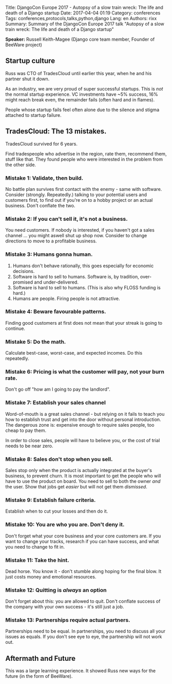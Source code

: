 Title: DjangoCon Europe 2017 - Autopsy of a slow train wreck: The life and death of a Django startup
Date:   2017-04-04 01:19
Category: conferences
Tags: conferences,protocols,talks,python,django
Lang: en
Authors: rixx
Summary: Summary of the DjangoCon Europe 2017 talk "Autopsy of a slow train wreck: The life and death of a Django startup"

**Speaker:** Russell Keith-Magee (Django core team member, Founder of BeeWare project)

## Startup culture

Russ was CTO of TradesCloud until earlier this year, when he and his partner shut it down.

As an industry, we are very proud of super successful startups. This is *not* the normal startup experience. VC
investments have ~5% success, 16% might reach break even, the remainder fails (often hard and in flames).

People whose startup fails feel often alone due to the silence and stigma attached to startup failure.

## TradesCloud: The 13 mistakes.

TradesCloud survived for 6 years.

Find tradespeople who advertise in the region, rate them, recommend them, stuff like that. They found people who were
interested in the problem from the other side.

### Mistake 1: Validate, then build.

No battle plan survives first contact with the enemy - same with software. Consider (strongly. Repeatedly.) talking to
your potential users and customers first, to find out if you're on to a hobby project or an actual business. Don't
conflate the two.

### Mistake 2: If you can't sell it, it's not a business.

You need customers. If nobody is interested, if you haven't got a sales channel … you might aswell shut up shop now.
Consider to change directions to move to a profitable business.

### Mistake 3: Humans gonna human.

1. Humans don't behave rationally, this goes especially for economic decisions.
2. Software is hard to sell to humans. Software is, by tradition, over-promised and under-delivered.
3. Software is hard to sell to humans. (This is also why FLOSS funding is hard.)
4. Humans are people. Firing people is not attractive.

### Mistake 4: Beware favourable patterns.

Finding good customers at first does not mean that your streak is going to continue.

### Mistake 5: Do the math.

Calculate best-case, worst-case, and expected incomes. Do this repeatedly.

### Mistake 6: Pricing is what the customer will pay, not your burn rate.

Don't go off "how am I going to pay the landlord".

### Mistake 7: Establish your sales channel

Word-of-mouth is a great sales channel - but relying on it fails to teach you how to establish trust and get into the
door without personal introduction. The dangerous zone is: expensive enough to require sales people, too cheap to pay
them.

In order to close sales, people will have to believe you, or the cost of trial needs to be near zero.

### Mistake 8: Sales don't stop when you sell.

Sales stop only when the product is actually integrated at the buyer's business, to prevent churn. It is most important
to get the people who will have to use the product on board. You need to sell to both the owner *and* the user. Show
that jobs get *easier* but will not get them *dismissed*.

### Mistake 9: Establish failure criteria.

Establish when to cut your losses and then do it.

### Mistake 10: You are who you are. Don't deny it.

Don't forget what your core business and your core customers are. If you want to change your tracks, research if you can
have success, and what you need to change to fit in.

### Mistake 11: Take the hint.

Dead horse. You know it - don't stumble along hoping for the final blow. It just costs money and emotional resources.

### Mistake 12: Quitting is *always* an option

Don't forget about this: you are allowed to quit. Don't conflate success of the company with your own success - it's
still just a job.

### Mistake 13: Partnerships require actual partners.

Partnerships need to be equal. In partnerships, you need to discuss all your issues as equals. If you don't see eye to
eye, the partnership will not work out.

## Aftermath and Future

This was a large learning experience. It showed Russ new ways for the future (in the form of BeeWare).
